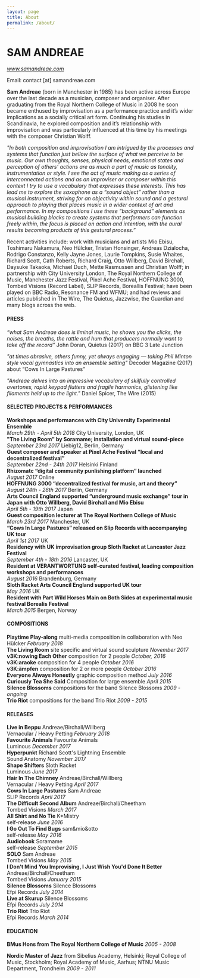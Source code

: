 ```yaml
---
layout: page
title: About
permalink: /about/
---
```


# SAM ANDREAE
*www.samandreae.com*

Email: contact [at] samandreae.com		

**Sam Andreae** (born in Manchester in 1985) has been active across Europe over the last decade as a musician, composer and organiser. After graduating from the Royal Northern College of Music in 2008 he soon became enthused by improvisation as a performance practice and it’s wider implications as a socially critical art form. Continuing his studies in Scandinavia, he explored composition and it’s relationship with improvisation and was particularly influenced at this time by his meetings with the composer Christian Wolff.

*"In both composition and improvisation I am intrigued by the processes and systems that function just bellow the surface of what we perceive to be music. Our own thoughts, senses, physical needs, emotional states and perception of others’ actions are as much a part of music as tonality, instrumentation or style. I see the act of music making as a series of interconnected actions and as an improviser or composer within this context I try to use a vocabulary that expresses these interests. This has lead me to explore the saxophone as a “sound object” rather than a musical instrument, striving for an objectivity within sound and a gestural approach to playing that places music in a wider context of art and performance. In my compositions I use these “background” elements as musical building blocks to create systems that performers can function freely within, the focus is placed on action and intention, with the aural results becoming products of this gestural process.”*	

Recent activities include: work with musicians and artists Mio Ebisu, Toshimaru Nakamura, Neo Hülcker, Tristan Honsinger, Andreas Dzialocha, Rodrigo Constanzo, Kelly Jayne Jones, Laurie Tompkins, Susie Whaites, Richard Scott, Cath Roberts, Richard Craig, Otto Willberg, David Birchall, Daysuke Takaoka, Michael Duch, Mette Rasmussen and Christian Wolff; in partnership with City University London, The Royal Northern College of Music, Manchester Jazz Festival, Pixel Ache Festival, HOFFNUNG 3000, Tombed Visions (Record Label), SLIP Records, Boreallis Festival; have been played on BBC Radio, Resonance FM and WFMU; and had reviews and articles published in The Wire, The Quietus, Jazzwise, the Guardian and many blogs across the web.


#### PRESS

*“what Sam Andreae does is liminal music, he shows you the clicks, the noises, the breaths, the rattle and hum that producers normally want to take off the record”*
John Doran, Quietus (2017) on BBC 3 Late Junction

*"at times abrasive, others funny, yet always engaging — taking Phil Minton style vocal gymnastics into an ensemble setting"*
Decoder Magazine (2017) about “Cows In Large Pastures”

*"Andreae delves into an impressive vocabulary of skilfully controlled overtones, rapid keypad flutters and fragile harmonics, glistening like filaments held up to the light."*
Daniel Spicer, The Wire (2015)

#### SELECTED PROJECTS & PERFORMANCES

**Workshops and performances with City University Experimental Ensemble**  
*March 29th - April 5th 2018* City University, London, UK  
**"The Living Room" by Soramame; installation and virtual sound-piece**	  
*September 23rd 2017* Liebig12, Berlin, Germany  
**Guest composer and speaker at Pixel Ache Festival “local and decentralized festival”**	  
*September 22nd - 24th 2017* Helsinki Finland  
**Rhizomatc “digital community punlishing platform” launched**  
*August 2017* Online  
**HOFFNUNG 3000 “decentralized festival for music, art and theory”**  
*August 24th - 26th 2017* Berlin, Germany  
**Arts Council England supported “underground music exchange” tour in Japan with Otto Willberg, David Birchall and Mio Ebisu**  
*April 5th - 19th 2017* Japan  
**Guest composition lecturer at The Royal Northern College of Music**  
*March 23rd 2017* Manchester, UK  
**“Cows In Large Pastures” released on Slip Records with accompanying UK tour**  
*April 1st 2017* UK  
**Residency with UK improvisation group Sloth Racket at Lancaster Jazz Festival**  
*September 4th - 18th 2016* Lancaster, UK  
**Resident at VERANTWORTUNG self-curated festival, leading composition workshops and performances**  
*August 2016* Brandenburg, Germany  
**Sloth Racket Arts Council England supported UK tour**  
*May 2016* UK  
**Resident with Part Wild Horses Main on Both Sides at experimental music festival Borealis Festival**  
*March 2015* Bergen, Norway  

#### COMPOSITIONS

**Playtime Play-along** multi-media composition in collaboration with Neo Hülcker *February 2018*  
**The Living Room** site specific and virtual sound sculpture *November 2017*  
**v3K:nowing Each Other** composition for 2 people *October, 2016*  
**v3K:araoke** composition for 4 people *October 2016*  
**v3K:ämpfen** composition for 2 or more people *October 2016*  
**Everyone Always Honestly** graphic composition method *July 2016*  
**Curiously Tea She Said** Composition for large ensemble *April 2015*  
**Silence Blossoms** compositions for the band Silence Blossoms *2009 - ongoing*  
**Trio Riot** compositions for the band Trio Riot *2009 - 2015*  

#### RELEASES

**Live in Beppu** Andreae/Birchall/Willberg  
Vernacular / Heavy Petting *February 2018*  
**Favourite Animals** Favourite Animals  
Luminous *December 2017*  
**Hyperpunkt** Richard Scott's Lightning Ensemble  
Sound Anatomy *November 2017*  
**Shape Shifters** Sloth Racket  
Luminous *June 2017*  
**Hair In The Chimney** Andreae/Birchall/Willberg  
Vernacular / Heavy Petting *April 2017*  
**Cows In Large Pastures** Sam Andreae  
SLIP Records *April 2017*  
**The Difficult Second Album** Andreae/Birchall/Cheetham  
Tombed Visions *March 2017*  
**All Shirt and No Tie** K*Mistry  
self-release *June 2016*  
**I Go Out To Find Bugs** sam&mio&otto  
self-release *May 2016*  
**Audiobook** Soramame  
self-release *September 2015*  
**SOLO** Sam Andreae  
Tombed Visions *May 2015*  
**I Don't Mind You Improvising, I Just Wish You'd Done It Better** Andreae/Birchall/Cheetham  
Tombed Visions *January 2015*  
**Silence Blossoms** Silence Blossoms  
Efpi Records *July 2014*  
**Live at Skurup** Silence Blossoms  
Efpi Records *July 2014*  
**Trio Riot** Trio Riot  
Efpi Records *March 2014*  


#### EDUCATION

**BMus Hons from The Royal Northern College of Music**
*2005 - 2008*

**Nordic Master of Jazz** from Sibelius Academy, Helsinki; Royal College of Music, Stockholm; Royal Academy of Music, Aarhus; NTNU Music Department, Trondheim
*2009 - 2011*